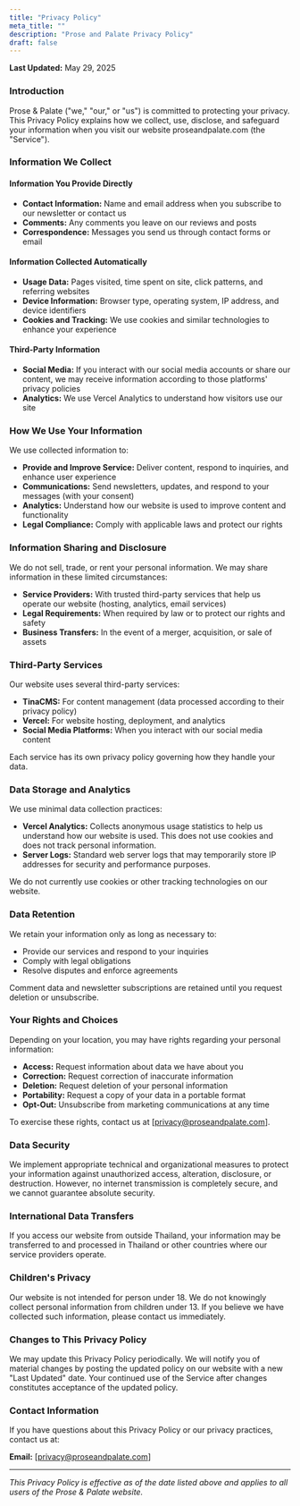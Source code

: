 ```yaml
---
title: "Privacy Policy"
meta_title: ""
description: "Prose and Palate Privacy Policy"
draft: false
---
```


**Last Updated:** May 29, 2025

### Introduction

Prose & Palate ("we," "our," or "us") is committed to protecting your privacy. This Privacy Policy explains how we collect, use, disclose, and safeguard your information when you visit our website proseandpalate.com (the "Service").

### Information We Collect

#### Information You Provide Directly
- **Contact Information:** Name and email address when you subscribe to our newsletter or contact us
- **Comments:** Any comments you leave on our reviews and posts
- **Correspondence:** Messages you send us through contact forms or email

#### Information Collected Automatically
- **Usage Data:** Pages visited, time spent on site, click patterns, and referring websites
- **Device Information:** Browser type, operating system, IP address, and device identifiers
- **Cookies and Tracking:** We use cookies and similar technologies to enhance your experience

#### Third-Party Information
- **Social Media:** If you interact with our social media accounts or share our content, we may receive information according to those platforms' privacy policies
- **Analytics:** We use Vercel Analytics to understand how visitors use our site

### How We Use Your Information

We use collected information to:

- **Provide and Improve Service:** Deliver content, respond to inquiries, and enhance user experience
- **Communications:** Send newsletters, updates, and respond to your messages (with your consent)
- **Analytics:** Understand how our website is used to improve content and functionality
- **Legal Compliance:** Comply with applicable laws and protect our rights

### Information Sharing and Disclosure

We do not sell, trade, or rent your personal information. We may share information in these limited circumstances:

- **Service Providers:** With trusted third-party services that help us operate our website (hosting, analytics, email services)
- **Legal Requirements:** When required by law or to protect our rights and safety
- **Business Transfers:** In the event of a merger, acquisition, or sale of assets

### Third-Party Services

Our website uses several third-party services:

- **TinaCMS:** For content management (data processed according to their privacy policy)
- **Vercel:** For website hosting, deployment, and analytics
- **Social Media Platforms:** When you interact with our social media content

Each service has its own privacy policy governing how they handle your data.

### Data Storage and Analytics

We use minimal data collection practices:

- **Vercel Analytics:** Collects anonymous usage statistics to help us understand how our website is used. This does not use cookies and does not track personal information.
- **Server Logs:** Standard web server logs that may temporarily store IP addresses for security and performance purposes.

We do not currently use cookies or other tracking technologies on our website.

### Data Retention

We retain your information only as long as necessary to:
- Provide our services and respond to your inquiries
- Comply with legal obligations
- Resolve disputes and enforce agreements

Comment data and newsletter subscriptions are retained until you request deletion or unsubscribe.

### Your Rights and Choices

Depending on your location, you may have rights regarding your personal information:

- **Access:** Request information about data we have about you
- **Correction:** Request correction of inaccurate information
- **Deletion:** Request deletion of your personal information
- **Portability:** Request a copy of your data in a portable format
- **Opt-Out:** Unsubscribe from marketing communications at any time

To exercise these rights, contact us at [privacy@proseandpalate.com].

### Data Security

We implement appropriate technical and organizational measures to protect your information against unauthorized access, alteration, disclosure, or destruction. However, no internet transmission is completely secure, and we cannot guarantee absolute security.

### International Data Transfers

If you access our website from outside Thailand, your information may be transferred to and processed in Thailand or other countries where our service providers operate.

### Children's Privacy

Our website is not intended for person under 18. We do not knowingly collect personal information from children under 13. If you believe we have collected such information, please contact us immediately.

### Changes to This Privacy Policy

We may update this Privacy Policy periodically. We will notify you of material changes by posting the updated policy on our website with a new "Last Updated" date. Your continued use of the Service after changes constitutes acceptance of the updated policy.

### Contact Information

If you have questions about this Privacy Policy or our privacy practices, contact us at:

**Email:** [privacy@proseandpalate.com]  

---

*This Privacy Policy is effective as of the date listed above and applies to all users of the Prose & Palate website.*